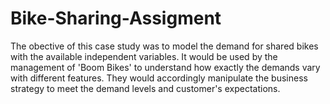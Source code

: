 # Bike-Sharing-Assigment
The obective of this case study was to model the demand for shared bikes with the available independent variables. It would be used by the management of 'Boom Bikes' to understand how exactly the demands vary with different features. They would accordingly manipulate the business strategy to meet the demand levels and customer's expectations.
